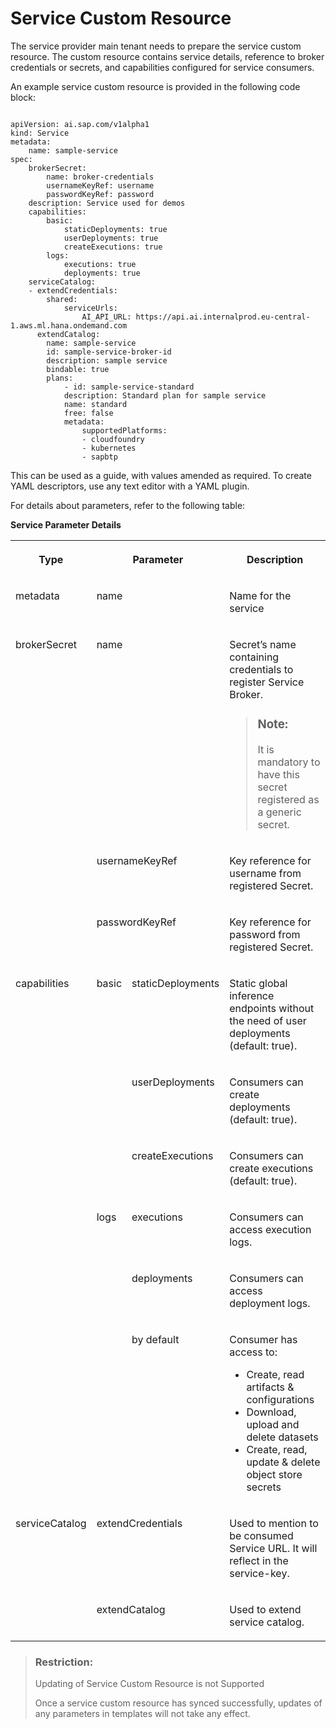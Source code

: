 <!-- loio59f767c1874f4b46b6c55e93c0b1e900 -->

# Service Custom Resource

The service provider main tenant needs to prepare the service custom resource. The custom resource contains service details, reference to broker credentials or secrets, and capabilities configured for service consumers.

An example service custom resource is provided in the following code block:

```

apiVersion: ai.sap.com/v1alpha1
kind: Service
metadata:
	name: sample-service
spec:
	brokerSecret:
		name: broker-credentials
		usernameKeyRef: username
		passwordKeyRef: password
	description: Service used for demos
	capabilities:
		basic:
			staticDeployments: true
			userDeployments: true
			createExecutions: true
		logs:
			executions: true
			deployments: true
	serviceCatalog:
	- extendCredentials:
		shared:
			serviceUrls:
				AI_API_URL: https://api.ai.internalprod.eu-central-1.aws.ml.hana.ondemand.com
	  extendCatalog:
		name: sample-service
		id: sample-service-broker-id
		description: sample service
		bindable: true
		plans:
			- id: sample-service-standard
			description: Standard plan for sample service
			name: standard
			free: false					
			metadata:
				supportedPlatforms:
				- cloudfoundry
				- kubernetes
				- sapbtp

```

This can be used as a guide, with values amended as required. To create YAML descriptors, use any text editor with a YAML plugin.

For details about parameters, refer to the following table:

**Service Parameter Details**


<table>
<tr>
<th valign="top">

Type



</th>
<th valign="top" colspan="2">

Parameter



</th>
<th valign="top">

Description



</th>
</tr>
<tr>
<td valign="top">

metadata



</td>
<td valign="top" colspan="2">

name



</td>
<td valign="top">

Name for the service



</td>
</tr>
<tr>
<td valign="top" rowspan="3">

brokerSecret



</td>
<td valign="top" colspan="2">

name



</td>
<td valign="top">

Secret’s name containing credentials to register Service Broker.

> ### Note:  
> It is mandatory to have this secret registered as a generic secret.



</td>
</tr>
<tr>
<td valign="top" colspan="2">

usernameKeyRef



</td>
<td valign="top">

Key reference for username from registered Secret.



</td>
</tr>
<tr>
<td valign="top" colspan="2">

passwordKeyRef



</td>
<td valign="top">

Key reference for password from registered Secret.



</td>
</tr>
<tr>
<td valign="top" rowspan="6">

capabilities



</td>
<td valign="top" rowspan="3">

basic



</td>
<td valign="top">

staticDeployments



</td>
<td valign="top">

Static global inference endpoints without the need of user deployments \(default: true\).



</td>
</tr>
<tr>
<td valign="top">

userDeployments



</td>
<td valign="top">

Consumers can create deployments \(default: true\).



</td>
</tr>
<tr>
<td valign="top">

createExecutions



</td>
<td valign="top">

Consumers can create executions \(default: true\).



</td>
</tr>
<tr>
<td valign="top" rowspan="3">

logs



</td>
<td valign="top">

executions



</td>
<td valign="top">

Consumers can access execution logs.



</td>
</tr>
<tr>
<td valign="top">

deployments



</td>
<td valign="top">

Consumers can access deployment logs.



</td>
</tr>
<tr>
<td valign="top">

by default



</td>
<td valign="top">

Consumer has access to:

-   Create, read artifacts & configurations
-   Download, upload and delete datasets
-   Create, read, update & delete object store secrets



</td>
</tr>
<tr>
<td valign="top" rowspan="2">

serviceCatalog



</td>
<td valign="top" colspan="2">

extendCredentials



</td>
<td valign="top">

Used to mention to be consumed Service URL. It will reflect in the service-key.



</td>
</tr>
<tr>
<td valign="top" colspan="2">

extendCatalog



</td>
<td valign="top">

Used to extend service catalog.



</td>
</tr>
</table>

> ### Restriction:  
> Updating of Service Custom Resource is not Supported
> 
> Once a service custom resource has synced successfully, updates of any parameters in templates will not take any effect.

